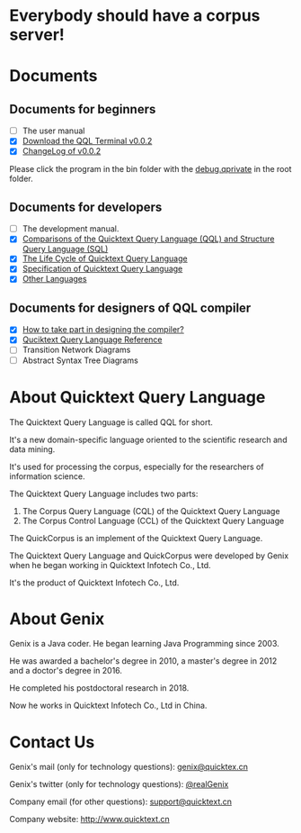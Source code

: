 # Everybody should have a corpus server!

# Documents
## Documents for beginners
- [ ] The user manual
- [x] [Download the QQL Terminal v0.0.2](https://github.com/quicktext/qql/releases)
- [x] [ChangeLog of v0.0.2](changelog.md)

Please click the program in the bin folder with the [debug.qprivate](http://www.quicktext.cn/debug.qprivate) in the root folder.

## Documents for developers
- [ ] The development manual.
- [x] [Comparisons of the Quicktext Query Language (QQL) and Structure Query Language (SQL)](features.md)
- [x] [The Life Cycle of Quicktext Query Language](lifecycle.md)
- [x] [Specification of Quicktext Query Language](specification.md)
- [x] [Other Languages](otherlanguage.md)

## Documents for designers of QQL compiler
- [x] [How to take part in designing the compiler?](how.md)
- [x] [Quciktext Query Language Reference](references.md)
- [ ] Transition Network Diagrams
- [ ] Abstract Syntax Tree Diagrams

# About Quicktext Query Language

The Quicktext Query Language is called QQL for short.

It's a new domain-specific language oriented to the scientific research and data mining.

It's used for processing the corpus, especially for the researchers of information science.

The Quicktext Query Language includes two parts:

1. The Corpus Query Language (CQL) of the Quicktext Query Language
2. The Corpus Control Language (CCL) of the Quicktext Query Language

The QuickCorpus is an implement of the Quicktext Query Language.

The Quicktext Query Language and QuickCorpus were developed by Genix when he began working in Quicktext Infotech Co., Ltd.

It's the product of Quicktext Infotech Co., Ltd.

# About Genix

Genix is a Java coder. He began learning Java Programming since 2003.

He was awarded a bachelor's degree in 2010, a master's degree in 2012 and a doctor's degree in 2016. 

He completed his postdoctoral research in 2018.

Now he works in Quicktext Infotech Co., Ltd in China.

# Contact Us

Genix's mail (only for technology questions): genix@quicktex.cn

Genix's twitter (only for technology questions): [@realGenix](https://twitter.com/realGenix)

Company email (for other questions): support@quicktext.cn

Company website: <http://www.quicktext.cn>

